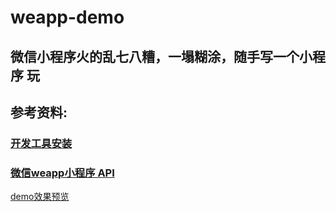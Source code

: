 # weapp-demo
## 微信小程序火的乱七八糟，一塌糊涂，随手写一个小程序 玩
## 参考资料:
### [开发工具安装](https://github.com/gavinkwoe/weapp-ide-crack)
### [微信weapp小程序 API](http://wxopen.notedown.cn/)

[demo效果预览](http://donglegend.com/effects/weapp-demo/image/weapp.gif)